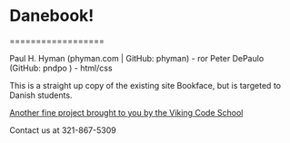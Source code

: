 # Danebook!
==================

Paul H. Hyman (phyman.com | GitHub: phyman) - ror
Peter DePaulo (GitHub: pndpo ) - html/css

This is a straight up copy of the existing site Bookface, but is targeted to Danish students.

[Another fine project brought to you by the Viking Code School](http://vikingcodeschool.com)

Contact us at 321-867-5309

